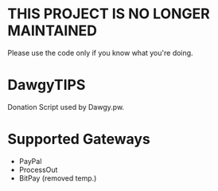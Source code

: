 # THIS PROJECT IS NO LONGER MAINTAINED
Please use the code only if you know what you're doing.

# DawgyTIPS
Donation Script used by Dawgy.pw. 

# Supported Gateways
- PayPal
- ProcessOut
- BitPay (removed temp.)
